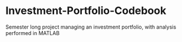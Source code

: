 # Investment-Portfolio-Codebook
Semester long project managing an investment portfolio, with analysis performed in MATLAB
